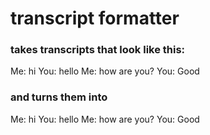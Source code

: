 # transcript formatter
### takes transcripts that look like this:
  Me: hi You: hello Me: how are you? You: Good

### and turns them into 
  Me: hi
  You: hello
  Me: how are you?
  You: Good
